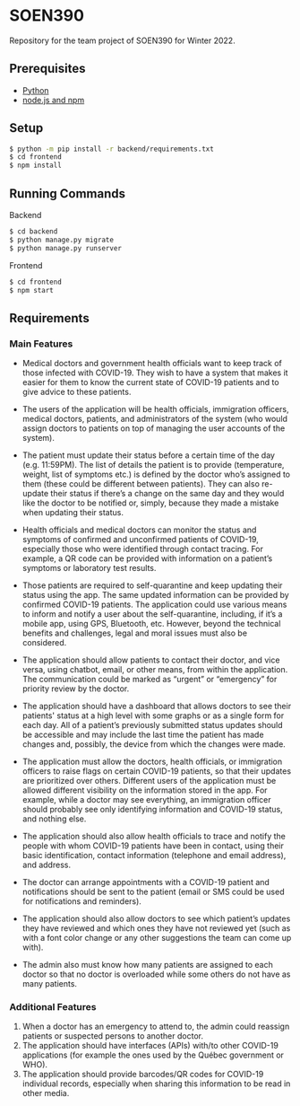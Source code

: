 # SOEN390

Repository for the team project of SOEN390 for Winter 2022.

## Prerequisites

- [Python](https://www.python.org/downloads/)
- [node.js and npm](https://docs.npmjs.com/downloading-and-installing-node-js-and-npm)

## Setup

```bash
$ python -m pip install -r backend/requirements.txt
$ cd frontend
$ npm install
```

## Running Commands

Backend

```bash
$ cd backend
$ python manage.py migrate
$ python manage.py runserver
```

Frontend

```bash
$ cd frontend
$ npm start
```

## Requirements

### Main Features

- Medical doctors and government health officials want to keep track of those infected with COVID-19. They wish to have a system that makes it easier for them to know the current state of COVID-19 patients and to give advice to these patients.

- The users of the application will be health officials, immigration officers, medical doctors, patients, and administrators of the system (who would assign doctors to patients on top of managing the user accounts of the system).

- The patient must update their status before a certain time of the day (e.g. 11:59PM). The list of details the patient is to provide (temperature, weight, list of symptoms etc.) is defined by the doctor who’s assigned to them (these could be different between patients). They can also re-update their status if there’s a change on the same day and they would like the doctor to be notified or, simply, because they made a mistake when updating their status.

- Health officials and medical doctors can monitor the status and symptoms of confirmed and unconfirmed patients of COVID-19, especially those who were identified through contact tracing. For example, a QR code can be provided with information on a patient’s symptoms or laboratory test results.

- Those patients are required to self-quarantine and keep updating their status using the app. The same updated information can be provided by confirmed COVID-19 patients. The application could use various means to inform and notify a user about the self-quarantine, including, if it’s a mobile app, using GPS, Bluetooth, etc. However, beyond the technical benefits and challenges, legal and moral issues must also be considered.

- The application should allow patients to contact their doctor, and vice versa, using chatbot, email, or other means, from within the application. The communication could be marked as “urgent” or “emergency” for priority review by the doctor.

- The application should have a dashboard that allows doctors to see their patients' status at a high level with some graphs or as a single form for each day. All of a patient’s previously submitted status updates should be accessible and may include the last time the patient has made changes and, possibly, the device from which the changes were made.

- The application must allow the doctors, health officials, or immigration officers to raise flags on certain COVID-19 patients, so that their updates are prioritized over others. Different users of the application must be allowed different visibility on the information stored in the app. For example, while a doctor may see everything, an immigration officer should probably see only identifying information and COVID-19 status, and nothing else.

- The application should also allow health officials to trace and notify the people with whom COVID-19 patients have been in contact, using their basic identification, contact information (telephone and email address), and address.

- The doctor can arrange appointments with a COVID-19 patient and notifications should be sent to the patient (email or SMS could be used for notifications and reminders).

- The application should also allow doctors to see which patient’s updates they have reviewed and which ones they have not reviewed yet (such as with a font color change or any other suggestions the team can come up with).

- The admin also must know how many patients are assigned to each doctor so that no doctor is overloaded while some others do not have as many patients.

### Additional Features

1. When a doctor has an emergency to attend to, the admin could reassign patients or suspected persons to another doctor.
2. The application should have interfaces (APIs) with/to other COVID-19 applications (for example the ones used by the Québec government or WHO).
3. The application should provide barcodes/QR codes for COVID-19 individual records, especially when sharing this information to be read in other media.
